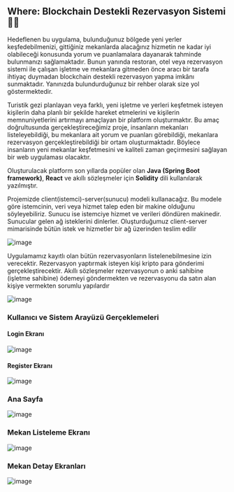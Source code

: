 ## Where: Blockchain Destekli Rezervasyon Sistemi 👩‍💻

  Hedeflenen bu uygulama, bulunduğunuz bölgede yeni yerler keşfedebilmenizi, gittiğiniz mekanlarda alacağınız hizmetin ne kadar iyi olabileceği konusunda yorum ve puanlamalara dayanarak tahminde bulunmanızı sağlamaktadır. Bunun yanında restoran, otel veya rezervasyon sistemi ile çalışan işletme ve mekanlara gitmeden önce aracı bir tarafa ihtiyaç duymadan blockchain destekli rezervasyon yapma imkânı sunmaktadır. Yanınızda bulundurduğunuz bir rehber olarak size yol göstermektedir.

Turistik gezi planlayan veya farklı, yeni işletme ve yerleri keşfetmek isteyen kişilerin daha planlı bir şekilde hareket etmelerini ve kişilerin memnuniyetlerini artırmayı amaçlayan bir platform oluşturmaktır. Bu amaç doğrultusunda gerçekleştireceğimiz proje, insanların mekanları listeleyebildiği, bu mekanlara ait yorum ve puanları görebildiği, mekanlara rezervasyon gerçekleştirebildiği bir ortam oluşturmaktadır. Böylece insanların yeni mekanlar keşfetmesini ve kaliteli zaman geçirmesini sağlayan bir web uygulaması olacaktır.

Oluşturulacak platform son yıllarda popüler olan **Java (Spring Boot framework)**, **React** ve akıllı sözleşmeler için **Solidity** dili kullanılarak yazılmıştır.

Projemizde client(istemci)-server(sunucu) modeli kullanacağız. Bu modele göre istemcinin, veri veya hizmet talep eden bir makine olduğunu söyleyebiliriz. Sunucu ise istemciye hizmet ve verileri döndüren makinedir. Sunucular gelen ağ isteklerini dinlerler. Oluşturduğumuz client-server mimarisinde bütün istek ve hizmetler bir ağ üzerinden teslim edilir

![image](https://user-images.githubusercontent.com/61885344/187069017-718e05b8-fb22-4fdc-b458-88dfc6934180.png)

Uygulamamız kayıtlı olan bütün rezervasyonların listelenebilmesine izin verecektir. Rezervasyon yaptırmak isteyen kişi kripto para gönderimi gerçekleştirecektir. Akıllı sözleşmeler rezervasyonun o anki sahibine (işletme sahibine) ödemeyi göndermekten ve rezervasyonu da satın alan kişiye vermekten sorumlu yapılardır

![image](https://user-images.githubusercontent.com/61885344/187069285-0983f7b6-5c12-4e31-8429-37f5ba1aaf63.png)

### Kullanıcı ve Sistem Arayüzü Gerçeklemeleri

#### Login Ekranı

![image](https://user-images.githubusercontent.com/61885344/187069502-e154037d-2b97-42ba-9f5d-2958d9ab4133.png)

#### Register Ekranı
![image](https://user-images.githubusercontent.com/61885344/187069571-4975d7bd-8c86-415a-875e-96031bfec541.png)

### Ana Sayfa
![image](https://user-images.githubusercontent.com/61885344/187069681-58591fe3-b4d8-4f7c-94d4-c461beade2d7.png)

### Mekan Listeleme Ekranı 
![image](https://user-images.githubusercontent.com/61885344/187069702-703ae2de-5cb6-41bd-b8fd-2ee0b9b0a8ba.png)

### Mekan Detay Ekranları
![image](https://user-images.githubusercontent.com/61885344/187069793-12350479-8370-4557-9994-409564bc3d2a.png)


